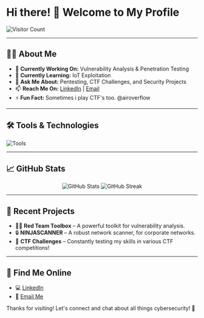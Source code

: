 # Hi there! 👋 Welcome to My Profile

![Visitor Count](https://profile-counter.glitch.me/{Mikivirus0}/count.svg)

---

## 🧑‍💻 About Me
- 🔭 **Currently Working On:** Vulnerability Analysis & Penetration Testing
- 🌱 **Currently Learning:** IoT Exploitation
- 💬 **Ask Me About:** Pentesting, CTF Challenges, and Security Projects
- 📫 **Reach Me On:** [LinkedIn](https://linkedin.com/in/mikivirus) | [Email](mailto:mumairs3636@gmail.com)
- ⚡ **Fun Fact:** Sometimes i play CTF's too. @airoverflow

---

## 🛠️ Tools & Technologies
![Tools](https://skillicons.dev/icons?i=linux,docker,aws,bash,python,js,html,css,git,go,c,cpp,rust,redis,postgres,mysql,nginx,vscode)

---

## 📈 GitHub Stats
<p align="center">
  <img src="https://github-readme-stats.vercel.app/api?username=Mikivirus0&show_icons=true&theme=radical" alt="GitHub Stats">
  <img src="https://github-readme-streak-stats.herokuapp.com/?user=Mikivirus0&theme=radical" alt="GitHub Streak">
</p>

---

## 🚀 Recent Projects
- 🕵️‍♂️ **Red Team Toolbox** – A powerful toolkit for vulnerability analysis.
- 🔒 **NINJASCANNER** – A robust network scanner, for corporate networks.
- 📜 **CTF Challenges** – Constantly testing my skills in various CTF competitions!

---

## 💼 Find Me Online
- 💻 [LinkedIn](https://linkedin.com/in/mikivirus)
- 📧 [Email Me](mailto:mumairs3636@gmai.com)

Thanks for visiting! Let's connect and chat about all things cybersecurity! 🤝  
